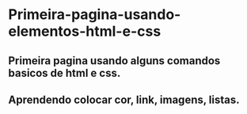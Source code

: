 # Primeira-pagina-usando-elementos-html-e-css
## Primeira pagina usando alguns comandos basicos de html e css.
## Aprendendo colocar cor, link, imagens, listas.

